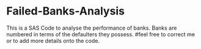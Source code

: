 # Failed-Banks-Analysis
This is a SAS Code to analyse the performance of banks.
Banks are numbered in terms of the defaulters they possess.
#feel free to correct me or to add more details onto the code.
